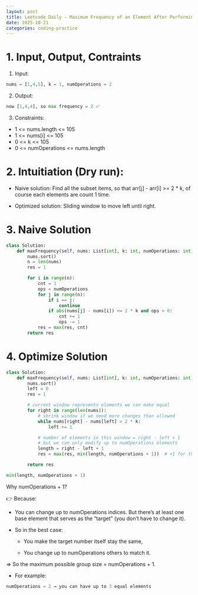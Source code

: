 ```yaml
---
layout: post
title: Leetcode Daily - Maximum Frequency of an Element After Performing Operations I
date: 2025-10-21
categories: coding-practice
---
```


# 1. Input, Output, Contraints

1. Input:

```python
nums = [1,4,5], k = 1, numOperations = 2
```

2. Output:

```python
now [1,4,4], so max frequency = 2 ✅
```

3. Constraints:

- 1 <= nums.length <= 105
- 1 <= nums[i] <= 105
- 0 <= k <= 105
- 0 <= numOperations <= nums.length

# 2. Intuitiation (Dry run):

- Naive solution: Find all the subset items, so that arr[j] - arr[i] >= 2 \* k, of course each elements are count 1 time.

- Optimized solution: Sliding window to move left until right.

# 3. Naive Solution

```python
class Solution:
    def maxFrequency(self, nums: List[int], k: int, numOperations: int) -> int:
        nums.sort()
        n = len(nums)
        res = 1

        for i in range(n):
            cnt = 1
            ops = numOperations
            for j in range(n):
                if i == j:
                    continue
                if abs(nums[j] - nums[i]) <= 2 * k and ops > 0:
                    cnt += 1
                    ops -= 1
            res = max(res, cnt)
        return res
```

# 4. Optimize Solution

```python
class Solution:
    def maxFrequency(self, nums: List[int], k: int, numOperations: int) -> int:
        nums.sort()
        left = 0
        res = 1

        # current window represents elements we can make equal
        for right in range(len(nums)):
            # shrink window if we need more changes than allowed
            while nums[right] - nums[left] > 2 * k:
                left += 1

            # number of elements in this window = right - left + 1
            # but we can only modify up to numOperations elements
            length = right - left + 1
            res = max(res, min(length, numOperations + 1))  # +1 for the target element itself

        return res

```

```python
min(length, numOperations + 1)
```

Why numOperations + 1?

👉 Because:

- You can change up to numOperations indices. But there’s at least one base element that serves as the “target” (you don’t have to change it).

- So in the best case:

  - You make the target number itself stay the same,

  - You change up to numOperations others to match it.

=> So the maximum possible group size = numOperations + 1.

- For example:

```python
numOperations = 2 → you can have up to 3 equal elements
```
